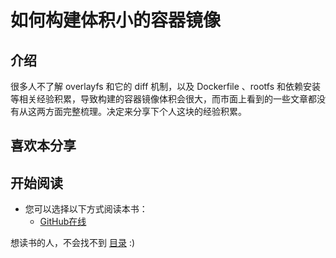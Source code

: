 # 如何构建体积小的容器镜像

## 介绍

很多人不了解 overlayfs 和它的 diff 机制，以及 Dockerfile 、rootfs 和依赖安装等相关经验积累，导致构建的容器镜像体积会很大，而市面上看到的一些文章都没有从这两方面完整梳理。决定来分享下个人这块的经验积累。

## 喜欢本分享


## 开始阅读

- 您可以选择以下方式阅读本书：
  - [GitHub在线](./eBook/preface.md)

想读书的人，不会找不到 [目录](eBook/directory.md) :)
